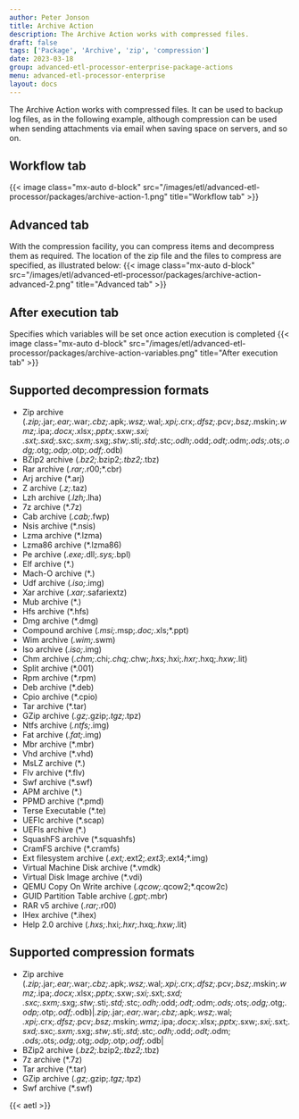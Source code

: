 ```yaml
---
author: Peter Jonson
title: Archive Action
description: The Archive Action works with compressed files.
draft: false
tags: ['Package', 'Archive', 'zip', 'compression']
date: 2023-03-18
group: advanced-etl-processor-enterprise-package-actions
menu: advanced-etl-processor-enterprise
layout: docs
---
```


The Archive Action works with compressed files. It can be used to backup log files, as in the following example, although compression can be used when sending attachments via email when saving space on servers, and so on.

## Workflow tab

{{< image class="mx-auto d-block"  src="/images/etl/advanced-etl-processor/packages/archive-action-1.png" title="Workflow tab" >}}

## Advanced tab

With the compression facility, you can compress items and decompress them as required. The location of the zip file and the files to compress are specified, as illustrated below:
{{< image class="mx-auto d-block"  src="/images/etl/advanced-etl-processor/packages/archive-action-advanced-2.png" title="Advanced tab" >}}

## After execution tab

Specifies which variables will be set once action execution is completed
{{< image class="mx-auto d-block"  src="/images/etl/advanced-etl-processor/packages/archive-action-variables.png" title="After execution tab" >}}

## Supported decompression formats

- Zip archive (_.zip;_.jar;_.ear;_.war;_.cbz;_.apk;_.wsz;_.wal;_.xpi;_.crx;_.dfsz;_.pcv;_.bsz;_.mskin;_.wmz;_.ipa;_.docx;_.xlsx;_.pptx;_.sxw;_.sxi;  
  _.sxt;_.sxd;_.sxc;_.sxm;_.sxg;_.stw;_.sti;_.std;_.stc;_.odh;_.odd;_.odt;_.odm;_.ods;_.ots;_.odg;_.otg;_.odp;_.otp;_.odf;_.odb)
- BZip2 archive (_.bz2;_.bzip2;_.tbz2;_.tbz)
- Rar archive (_.rar;_.r00;\*.cbr)
- Arj archive (\*.arj)
- Z archive (_.z;_.taz)
- Lzh archive (_.lzh;_.lha)
- 7z archive (\*.7z)
- Cab archive (_.cab;_.fwp)
- Nsis archive (\*.nsis)
- Lzma archive (\*.lzma)
- Lzma86 archive (\*.lzma86)
- Pe archive (_.exe;_.dll;_.sys;_.bpl)
- Elf archive (\*.)
- Mach-O archive (\*.)
- Udf archive (_.iso;_.img)
- Xar archive (_.xar;_.safariextz)
- Mub archive (\*.)
- Hfs archive (\*.hfs)
- Dmg archive (\*.dmg)
- Compound archive (_.msi;_.msp;_.doc;_.xls;\*.ppt)
- Wim archive (_.wim;_.swm)
- Iso archive (_.iso;_.img)
- Chm archive (_.chm;_.chi;_.chq;_.chw;_.hxs;_.hxi;_.hxr;_.hxq;_.hxw;_.lit)
- Split archive (\*.001)
- Rpm archive (\*.rpm)
- Deb archive (\*.deb)
- Cpio archive (\*.cpio)
- Tar archive (\*.tar)
- GZip archive (_.gz;_.gzip;_.tgz;_.tpz)
- Ntfs archive (_.ntfs;_.img)
- Fat archive (_.fat;_.img)
- Mbr archive (\*.mbr)
- Vhd archive (\*.vhd)
- MsLZ archive (\*.)
- Flv archive (\*.flv)
- Swf archive (\*.swf)
- APM archive (\*.)
- PPMD archive (\*.pmd)
- Terse Executable (\*.te)
- UEFIc archive (\*.scap)
- UEFIs archive (\*.)
- SquashFS archive (\*.squashfs)
- CramFS archive (\*.cramfs)
- Ext filesystem archive (_.ext;_.ext2;_.ext3;_.ext4;\*.img)
- Virtual Machine Disk archive (\*.vmdk)
- Virtual Disk Image archive (\*.vdi)
- QEMU Copy On Write archive (_.qcow;_.qcow2;\*.qcow2c)
- GUID Partition Table archive (_.gpt;_.mbr)
- RAR v5 archive (_.rar;_.r00)
- IHex archive (\*.ihex)
- Help 2.0 archive (_.hxs;_.hxi;_.hxr;_.hxq;_.hxw;_.lit)

## Supported compression formats

- Zip archive (_.zip;_.jar;_.ear;_.war;_.cbz;_.apk;_.wsz;_.wal;_.xpi;_.crx;_.dfsz;_.pcv;_.bsz;_.mskin;_.wmz;_.ipa;_.docx;_.xlsx;_.pptx;_.sxw;_.sxi;_.sxt;_.sxd;  
  _.sxc;_.sxm;_.sxg;_.stw;_.sti;_.std;_.stc;_.odh;_.odd;_.odt;_.odm;_.ods;_.ots;_.odg;_.otg;_.odp;_.otp;_.odf;_.odb)|_.zip;_.jar;_.ear;_.war;_.cbz;_.apk;_.wsz;_.wal;  
  _.xpi;_.crx;_.dfsz;_.pcv;_.bsz;_.mskin;_.wmz;_.ipa;_.docx;_.xlsx;_.pptx;_.sxw;_.sxi;_.sxt;_.sxd;_.sxc;_.sxm;_.sxg;_.stw;_.sti;_.std;_.stc;_.odh;_.odd;_.odt;_.odm;  
  _.ods;_.ots;_.odg;_.otg;_.odp;_.otp;_.odf;_.odb|
- BZip2 archive (_.bz2;_.bzip2;_.tbz2;_.tbz)
- 7z archive (\*.7z)
- Tar archive (\*.tar)
- GZip archive (_.gz;_.gzip;_.tgz;_.tpz)
- Swf archive (\*.swf)

{{< aetl >}}
